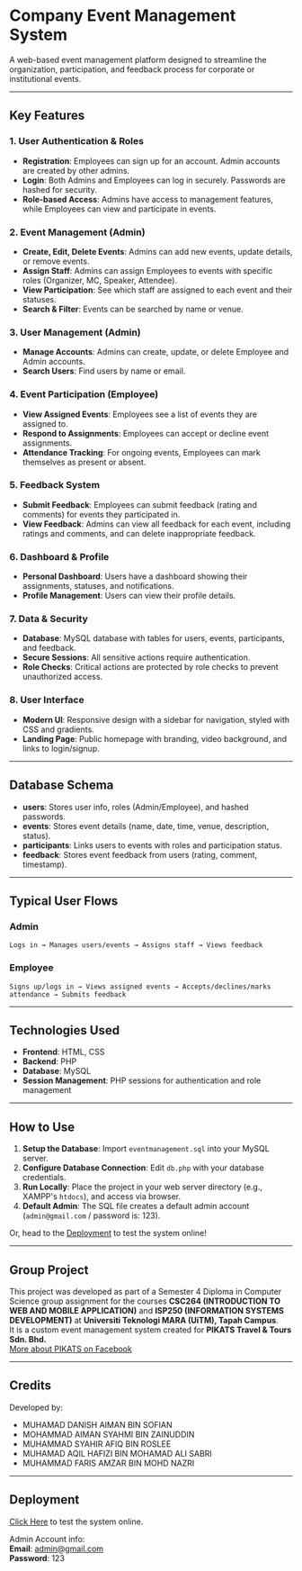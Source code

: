 # Company Event Management System
A web-based event management platform designed to streamline the organization, participation, and feedback process for corporate or institutional events.

---

## Key Features

### 1. User Authentication & Roles
- **Registration**: Employees can sign up for an account. Admin accounts are created by other admins.
- **Login**: Both Admins and Employees can log in securely. Passwords are hashed for security.
- **Role-based Access**: Admins have access to management features, while Employees can view and participate in events.

### 2. Event Management (Admin)
- **Create, Edit, Delete Events**: Admins can add new events, update details, or remove events.
- **Assign Staff**: Admins can assign Employees to events with specific roles (Organizer, MC, Speaker, Attendee).
- **View Participation**: See which staff are assigned to each event and their statuses.
- **Search & Filter**: Events can be searched by name or venue.

### 3. User Management (Admin)
- **Manage Accounts**: Admins can create, update, or delete Employee and Admin accounts.
- **Search Users**: Find users by name or email.

### 4. Event Participation (Employee)
- **View Assigned Events**: Employees see a list of events they are assigned to.
- **Respond to Assignments**: Employees can accept or decline event assignments.
- **Attendance Tracking**: For ongoing events, Employees can mark themselves as present or absent.

### 5. Feedback System
- **Submit Feedback**: Employees can submit feedback (rating and comments) for events they participated in.
- **View Feedback**: Admins can view all feedback for each event, including ratings and comments, and can delete inappropriate feedback.

### 6. Dashboard & Profile
- **Personal Dashboard**: Users have a dashboard showing their assignments, statuses, and notifications.
- **Profile Management**: Users can view their profile details.

### 7. Data & Security
- **Database**: MySQL database with tables for users, events, participants, and feedback.
- **Secure Sessions**: All sensitive actions require authentication.
- **Role Checks**: Critical actions are protected by role checks to prevent unauthorized access.

### 8. User Interface
- **Modern UI**: Responsive design with a sidebar for navigation, styled with CSS and gradients.
- **Landing Page**: Public homepage with branding, video background, and links to login/signup.

---

## Database Schema

- **users**: Stores user info, roles (Admin/Employee), and hashed passwords.
- **events**: Stores event details (name, date, time, venue, description, status).
- **participants**: Links users to events with roles and participation status.
- **feedback**: Stores event feedback from users (rating, comment, timestamp).

---

## Typical User Flows

### Admin
`Logs in → Manages users/events → Assigns staff → Views feedback`

### Employee
`Signs up/logs in → Views assigned events → Accepts/declines/marks attendance → Submits feedback`

---

## Technologies Used

- **Frontend**: HTML, CSS
- **Backend**: PHP
- **Database**: MySQL
- **Session Management**: PHP sessions for authentication and role management

---

## How to Use

1. **Setup the Database**: Import `eventmanagement.sql` into your MySQL server.
2. **Configure Database Connection**: Edit `db.php` with your database credentials.
3. **Run Locally**: Place the project in your web server directory (e.g., XAMPP's `htdocs`), and access via browser.
4. **Default Admin**: The SQL file creates a default admin account (`admin@gmail.com` / password is: 123).

Or, head to the [Deployment](#deployment) to test the system online!

---

## Group Project

This project was developed as part of a Semester 4 Diploma in Computer Science group assignment for the courses **CSC264 (INTRODUCTION TO WEB AND MOBILE APPLICATION)** and **ISP250 (INFORMATION SYSTEMS DEVELOPMENT)** at **Universiti Teknologi MARA (UiTM), Tapah Campus**.  
It is a custom event management system created for **PIKATS Travel & Tours Sdn. Bhd.**  
[More about PIKATS on Facebook](https://www.facebook.com/pikatstravel/)

---

## Credits

Developed by:
- MUHAMAD DANISH AIMAN BIN SOFIAN
- MOHAMMAD AIMAN SYAHMI BIN ZAINUDDIN
- MUHAMMAD SYAHIR AFIQ BIN ROSLEE
- MUHAMAD AQIL HAFIZI BIN MOHAMAD ALI SABRI
- MUHAMMAD FARIS AMZAR BIN MOHD NAZRI

---

## Deployment
[Click Here](https://pikats-events.free.nf/) to test the system online.  
  
Admin Account info:  
**Email**: admin@gmail.com  
**Password**: 123  
